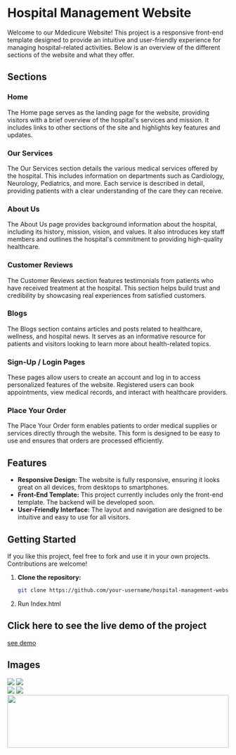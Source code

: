 # Hospital Management Website

Welcome to our Mdedicure Website! This project is a responsive front-end template designed to provide an intuitive and user-friendly experience for managing hospital-related activities. Below is an overview of the different sections of the website and what they offer.

## Sections

### Home
The Home page serves as the landing page for the website, providing visitors with a brief overview of the hospital's services and mission. It includes links to other sections of the site and highlights key features and updates.

### Our Services
The Our Services section details the various medical services offered by the hospital. This includes information on departments such as Cardiology, Neurology, Pediatrics, and more. Each service is described in detail, providing patients with a clear understanding of the care they can receive.

### About Us
The About Us page provides background information about the hospital, including its history, mission, vision, and values. It also introduces key staff members and outlines the hospital's commitment to providing high-quality healthcare.

### Customer Reviews
The Customer Reviews section features testimonials from patients who have received treatment at the hospital. This section helps build trust and credibility by showcasing real experiences from satisfied customers.

### Blogs
The Blogs section contains articles and posts related to healthcare, wellness, and hospital news. It serves as an informative resource for patients and visitors looking to learn more about health-related topics.

### Sign-Up / Login Pages
These pages allow users to create an account and log in to access personalized features of the website. Registered users can book appointments, view medical records, and interact with healthcare providers.

### Place Your Order
The Place Your Order form enables patients to order medical supplies or services directly through the website. This form is designed to be easy to use and ensures that orders are processed efficiently.

## Features

- **Responsive Design:** The website is fully responsive, ensuring it looks great on all devices, from desktops to smartphones.
- **Front-End Template:** This project currently includes only the front-end template. The backend will be developed soon.
- **User-Friendly Interface:** The layout and navigation are designed to be intuitive and easy to use for all visitors.

## Getting Started

If you like this project, feel free to fork and use it in your own projects. Contributions are welcome!

1. **Clone the repository:**
   ```sh
   git clone https://github.com/your-username/hospital-management-website.git
2. Run Index.html

## Click here to see the live demo of the project 
<a href="https://riya922003.github.io/hospital-management/">see demo</a>

## Images
<div>
   <img src="https://i.ibb.co/hgwF2FT/hospital1.jpg"></img>
   <img src="https://i.ibb.co/0s9RRZN/hospital2.jpg"></img>
</div>
<div>
   <img src="https://i.ibb.co/4p4H4gb/hospital3.jpg"></img>
<img src="https://i.ibb.co/M2XX1Gs/hospital4.jpg"></img>
</div>


<img height="120" width="100%" src="https://raw.githubusercontent.com/BrunnerLivio/brunnerlivio/master/images/marquee.svg" />

  
